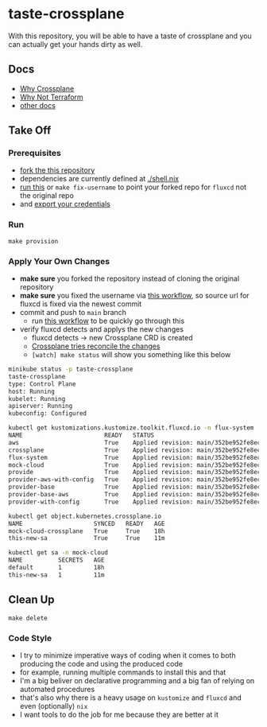# taste-crossplane

With this repository, you will be able to have a taste of crossplane and you can actually get your hands dirty as well.

## Docs

- [Why Crossplane](./docs/why-crossplane.md)
- [Why Not Terraform](./docs/why-not-terraform.md)
- [other docs](./docs)

## Take Off

### Prerequisites

- [fork the this repository](../../fork)
- dependencies are currently defined at [./shell.nix](./shell.nix)
- [run this](../../actions/workflows/fix-username.yml) or `make fix-username` to point your forked repo for `fluxcd` not the original repo
- and [export your credentials](https://fluxcd.io/docs/get-started/#export-your-credentials)

### Run

`make provision`

### Apply Your Own Changes
- **make sure** you forked the repository instead of cloning the original repository
- **make sure** you fixed the username via [this workflow](../../actions/workflows/fix-username.yml), so source url for fluxcd is fixed via the newest commit
- commit and push to `main` branch
	- run [this workflow](../../actions/workflows/add-sa.yml) to be quickly go through this
-	verify fluxcd detects and applys the new changes
	- fluxcd detects -> new Crossplane CRD is created
	- [Crossplane tries reconcile the changes](../docs/why-crossplane.md#deploy-sequence-with-crossplane--other-enhancements)
	- `[watch] make status` will show you something like this below

```bash
minikube status -p taste-crossplane
taste-crossplane
type: Control Plane
host: Running
kubelet: Running
apiserver: Running
kubeconfig: Configured

kubectl get kustomizations.kustomize.toolkit.fluxcd.io -n flux-system
NAME                       READY   STATUS                                                            AGE
aws                        True    Applied revision: main/352be952fe8ecbc02aa3a5157ab1ec5b169dbaee   18h
crossplane                 True    Applied revision: main/352be952fe8ecbc02aa3a5157ab1ec5b169dbaee   18h
flux-system                True    Applied revision: main/352be952fe8ecbc02aa3a5157ab1ec5b169dbaee   18h
mock-cloud                 True    Applied revision: main/352be952fe8ecbc02aa3a5157ab1ec5b169dbaee   18h
provide                    True    Applied revision: main/352be952fe8ecbc02aa3a5157ab1ec5b169dbaee   18h
provider-aws-with-config   True    Applied revision: main/352be952fe8ecbc02aa3a5157ab1ec5b169dbaee   18h
provider-base              True    Applied revision: main/352be952fe8ecbc02aa3a5157ab1ec5b169dbaee   18h
provider-base-aws          True    Applied revision: main/352be952fe8ecbc02aa3a5157ab1ec5b169dbaee   18h
provider-with-config       True    Applied revision: main/352be952fe8ecbc02aa3a5157ab1ec5b169dbaee   18h

kubectl get object.kubernetes.crossplane.io
NAME                    SYNCED   READY   AGE
mock-cloud-crossplane   True     True    18h
this-new-sa             True     True    11m

kubectl get sa -n mock-cloud
NAME          SECRETS   AGE
default       1         18h
this-new-sa   1         11m
```

## Clean Up
`make delete`

### Code Style

- I try to minimize imperative ways of coding when it comes to both producing the code and using the produced code
- for example, running multiple commands to install this and that
- I'm a big beliver on declarative programming and a big fan of relying on automated procedures
- that's also why there is a heavy usage on `kustomize` and `fluxcd` and even (optionally) `nix`
- I want tools to do the job for me because they are better at it
